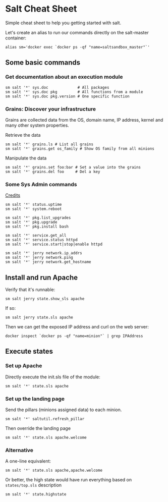 # Salt Cheat Sheet

Simple cheat sheet to help you getting started with salt.

Let's create an alias to run our commands directly on the salt-master container:
```
alias sm='docker exec `docker ps -qf "name=saltsandbox_master"`'
```

## Some basic commands

### Get documentation about an execution module

```
sm salt '*' sys.doc             # All packages
sm salt '*' sys.doc pkg         # All functions from a module
sm salt '*' sys.doc pkg.version # One specific function
```

### Grains: Discover your infrastructure

Grains are collected data from the OS, domain name, IP address, kernel and many other system properties.

Retrieve the data
```
sm salt '*' grains.ls # List all grains
sm salt '*' grains.get os_family # Show OS family from all minions
```

Manipulate the data
```
sm salt '*' grains.set foo:bar # Set a value into the grains
sm salt '*' grains.del foo     # Del a key
```

### Some Sys Admin commands

[Credits](https://github.com/harkx/saltstack-cheatsheet)

```
sm salt '*' status.uptime
sm salt '*' system.reboot
```

```
sm salt '*' pkg.list_upgrades
sm salt '*' pkg.upgrade
sm salt '*' pkg.install bash
```

```
sm salt '*' service.get_all
sm salt '*' service.status httpd
sm salt '*' service.start|stop|enable httpd
```

```
sm salt '*' jerry network.ip_addrs
sm salt '*' jerry network.ping
sm salt '*' jerry network.get_hostname
```

## Install and run Apache


Verify that it's runnable:
```
sm salt jerry state.show_sls apache
```

If so:
```
sm salt jerry state.sls apache
```

Then we can get the exposed IP address and curl on the web server:
```
docker inspect `docker ps -qf "name=minion"` | grep IPAddress
```

## Execute states

### Set up Apache

Directly execute the init.sls file of the module:
```
sm salt '*' state.sls apache
```

### Set up the landing page

Send the pillars (minions assigned data) to each minion.
```
sm salt '*' saltutil.refresh_pillar
```

Then override the landing page
```
sm salt '*' state.sls apache.welcome
```

### Alternative

A one-line equivalent:
```
sm salt '*' state.sls apache,apache.welcome
```

Or better, the high state would have run everything based on `states/top.sls` description
```
sm salt '*' state.highstate
```

